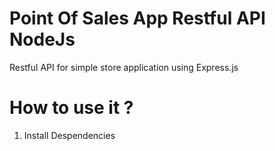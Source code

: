 # Point Of Sales App Restful API NodeJs
Restful API for simple store application using Express.js

# How to use it ?

1. Install Despendencies




